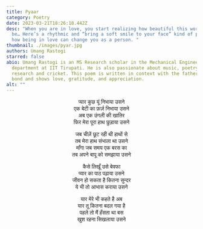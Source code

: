 ```yaml
---
title: Pyaar
category: Poetry
date: 2023-03-21T18:26:18.442Z
desc: "When you are in love, you start realizing how beautiful this world can
  be… Here’s a rhythmic and “bring a soft smile to your face” kind of poem about
  how being in love can change you as a person. "
thumbnail: ./images/pyar.jpg
authors: Umang Rastogi
starred: false
abio: Umang Rastogi is an MS Research scholar in the Mechanical Engineering
  department at IIT Tirupati. He is also passionate about music, poetry,
  research and cricket. This poem is written in context with the father-daughter
  bond and shows love, gratitude, and appreciation.
alt: ""
---
```

<p style="text-align: center;align:center;">
प्यार कुछ यूं निभाया उसने <br>
एक बेटी का फ़र्ज़ निभाया उसने <br>
अब एक उंगली की खातिर <br>
फिर मेरा पूरा हाथ छुड़ाया उसने <br>
</p>
<p style="text-align: center;align:center;">
जब चीज़ें छूट रही थी हाथों से <br>
तब मेरा हाथ संभाला था उसने <br>
माँगा जब समय एक बरस का <br>
तब अपने बापू को समझाया उसने <br>
</p>
<p style="text-align: center;align:center;">
कैसे लिखूँ उसे बेवफा <br>
प्यार का पाठ पढ़ाया उसने <br>
जीवन हो सकता है कितना सुन्दर <br>
ये भी तो आभास कराया उसने <br>
</p>
<p style="text-align: center;align:center;">
यार मेरे भी कहते है अब <br>
यार तू कितना बदल गया है <br>
पहले तो मैं हँसता था बस <br>
खुश रहना सिखलाया उसने <br>
</p>
